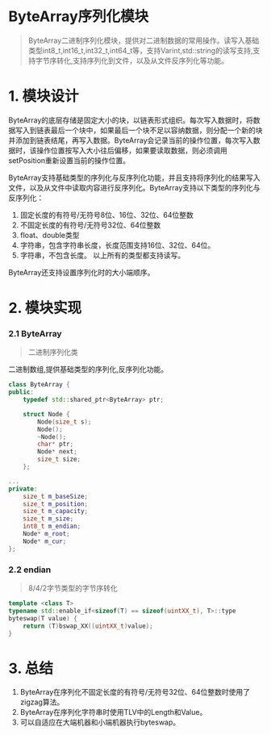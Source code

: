 # ByteArray序列化模块

> ByteArray二进制序列化模块，提供对二进制数据的常用操作。读写入基础类型int8_t,int16_t,int32_t,int64_t等，支持Varint,std::string的读写支持,支持字节序转化,支持序列化到文件，以及从文件反序列化等功能。

# 1. 模块设计

ByteArray的底层存储是固定大小的块，以链表形式组织。每次写入数据时，将数据写入到链表最后一个块中，如果最后一个块不足以容纳数据，则分配一个新的块并添加到链表结尾，再写入数据。ByteArray会记录当前的操作位置，每次写入数据时，该操作位置按写入大小往后偏移，如果要读取数据，则必须调用setPosition重新设置当前的操作位置。

ByteArray支持基础类型的序列化与反序列化功能，并且支持将序列化的结果写入文件，以及从文件中读取内容进行反序列化。ByteArray支持以下类型的序列化与反序列化：

1. 固定长度的有符号/无符号8位、16位、32位、64位整数
2. 不固定长度的有符号/无符号32位、64位整数
3. float、double类型
4. 字符串，包含字符串长度，长度范围支持16位、32位、64位。
5. 字符串，不包含长度。
以上所有的类型都支持读写。

ByteArray还支持设置序列化时的大小端顺序。

# 2. 模块实现

### 2.1 ByteArray

> 二进制序列化类

二进制数组,提供基础类型的序列化,反序列化功能。

```C++
class ByteArray {
public:
    typedef std::shared_ptr<ByteArray> ptr;

    struct Node {
        Node(size_t s);
        Node();
        ~Node();
        char* ptr;
        Node* next;
        size_t size;
    };

...
private:
    size_t m_baseSize;
    size_t m_position;
    size_t m_capacity;
    size_t m_size;
    int8_t m_endian;
    Node* m_root;
    Node* m_cur;
};

```

### 2.2 endian

> 8/4/2字节类型的字节序转化

```C++
template <class T>
typename std::enable_if<sizeof(T) == sizeof(uintXX_t), T>::type
byteswap(T value) {
    return (T)bswap_XX((uintXX_t)value);
}
```

# 3. 总结

1. ByteArray在序列化不固定长度的有符号/无符号32位、64位整数时使用了zigzag算法。
2. ByteArray在序列化字符串时使用TLV中的Length和Value。
3. 可以自适应在大端机器和小端机器执行byteswap。
